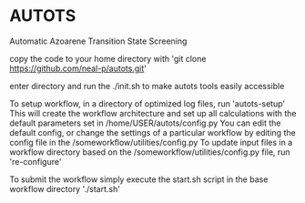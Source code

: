 # AUTOTS
Automatic Azoarene Transition State Screening

copy the code to your home directory with 
'git clone https://github.com/neal-p/autots.git'

enter directory and run the ./init.sh to make autots tools easily accessible 

To setup workflow, in a directory of optimized log files, run 'autots-setup'
This will create the workflow architecture and set up all calculations with the default parameters set in /home/USER/autots/config.py
You can edit the default config, 
or change the settings of a particular workflow by editing the config file in the /someworkflow/utilities/config.py
To update input files in a workflow directory based on the /someworkflow/utilities/config.py file, run 're-configure'

To submit the workflow simply execute the start.sh script in the base workflow directory './start.sh'
